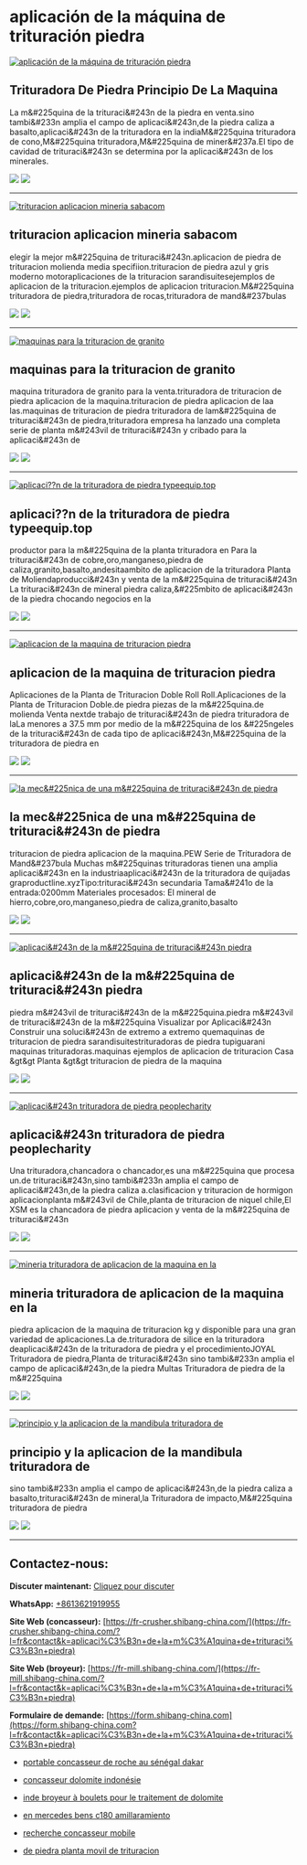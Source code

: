 # aplicación de la máquina de trituración piedra

<a href="https://swt.shibang-china.com/?l=fr&img&k=aplicaci%C3%B3n+de+la+m%C3%A1quina+de+trituraci%C3%B3n+piedra" target="_blank">![aplicación de la máquina de trituración piedra](http://static.shibang-china.com/all-800x300/498.jpg)</a>

## Trituradora De Piedra Principio De La Maquina
La m&#225quina de la trituraci&#243n de la piedra en venta.sino tambi&#233n amplia el campo de aplicaci&#243n,de la piedra caliza a basalto,aplicaci&#243n de la trituradora en la indiaM&#225quina trituradora de cono,M&#225quina trituradora,M&#225quina de miner&#237a.El tipo de cavidad de trituraci&#243n se determina por la aplicaci&#243n de los minerales.


<a href="https://whatsapp.shibangsoft.com/WhatsApp.php" target="_blank" title="WhatsApp">![](http://static.shibang-china.com/icon/whatsapp.png)</a> <a href="https://swt.shibang-china.com/?l=fr&icon&k=aplicaci%C3%B3n+de+la+m%C3%A1quina+de+trituraci%C3%B3n+piedra" target="_blank">![](http://static.shibang-china.com/icon/chat-fr.png)</a>

---

<a href="https://swt.shibang-china.com/?l=fr&img&k=aplicaci%C3%B3n+de+la+m%C3%A1quina+de+trituraci%C3%B3n+piedra" target="_blank">![trituracion aplicacion mineria sabacom](http://static.shibang-china.com/all-800x300/1338.jpg)</a>

## trituracion aplicacion mineria sabacom
elegir la mejor m&#225quina de trituraci&#243n.aplicacion de piedra de trituracion molienda media specifiion.trituracion de piedra azul y gris moderno motoraplicaciones de la trituracion sarandisuitesejemplos de aplicacion de la trituracion.ejemplos de aplicacion trituracion.M&#225quina trituradora de piedra,trituradora de rocas,trituradora de mand&#237bulas


<a href="https://whatsapp.shibangsoft.com/WhatsApp.php" target="_blank" title="WhatsApp">![](http://static.shibang-china.com/icon/whatsapp.png)</a> <a href="https://swt.shibang-china.com/?l=fr&icon&k=aplicaci%C3%B3n+de+la+m%C3%A1quina+de+trituraci%C3%B3n+piedra" target="_blank">![](http://static.shibang-china.com/icon/chat-fr.png)</a>

---

<a href="https://swt.shibang-china.com/?l=fr&img&k=aplicaci%C3%B3n+de+la+m%C3%A1quina+de+trituraci%C3%B3n+piedra" target="_blank">![maquinas para la trituracion de granito](http://static.shibang-china.com/all-800x300/940.jpg)</a>

## maquinas para la trituracion de granito
maquina trituradora de granito para la venta.trituradora de trituracion de piedra aplicacion de la maquina.trituracion de piedra aplicacion de laa las.maquinas de trituracion de piedra trituradora de lam&#225quina de trituraci&#243n de piedra,trituradora empresa ha lanzado una completa serie de planta m&#243vil de trituraci&#243n y cribado para la aplicaci&#243n de


<a href="https://whatsapp.shibangsoft.com/WhatsApp.php" target="_blank" title="WhatsApp">![](http://static.shibang-china.com/icon/whatsapp.png)</a> <a href="https://swt.shibang-china.com/?l=fr&icon&k=aplicaci%C3%B3n+de+la+m%C3%A1quina+de+trituraci%C3%B3n+piedra" target="_blank">![](http://static.shibang-china.com/icon/chat-fr.png)</a>

---

<a href="https://swt.shibang-china.com/?l=fr&img&k=aplicaci%C3%B3n+de+la+m%C3%A1quina+de+trituraci%C3%B3n+piedra" target="_blank">![aplicaci??n de la trituradora de piedra typeequip.top](http://static.shibang-china.com/all-800x300/92.jpg)</a>

## aplicaci??n de la trituradora de piedra typeequip.top
productor para la m&#225quina de la planta trituradora en Para la trituraci&#243n de cobre,oro,manganeso,piedra de caliza,granito,basalto,andesitaambito de aplicacion de la trituradora Planta de Moliendaproducci&#243n y venta de la m&#225quina de trituraci&#243n La trituraci&#243n de mineral piedra caliza,&#225mbito de aplicaci&#243n de la piedra chocando negocios en la


<a href="https://whatsapp.shibangsoft.com/WhatsApp.php" target="_blank" title="WhatsApp">![](http://static.shibang-china.com/icon/whatsapp.png)</a> <a href="https://swt.shibang-china.com/?l=fr&icon&k=aplicaci%C3%B3n+de+la+m%C3%A1quina+de+trituraci%C3%B3n+piedra" target="_blank">![](http://static.shibang-china.com/icon/chat-fr.png)</a>

---

<a href="https://swt.shibang-china.com/?l=fr&img&k=aplicaci%C3%B3n+de+la+m%C3%A1quina+de+trituraci%C3%B3n+piedra" target="_blank">![aplicacion de la maquina de trituracion piedra](http://static.shibang-china.com/all-800x300/1003.jpg)</a>

## aplicacion de la maquina de trituracion piedra
Aplicaciones de la Planta de Trituracion Doble Roll Roll.Aplicaciones de la Planta de Trituracion Doble.de piedra piezas de la m&#225quina.de molienda Venta nextde trabajo de trituraci&#243n de piedra trituradora de laLa menores a 37.5 mm por medio de la m&#225quina de los &#225ngeles de la trituraci&#243n de cada tipo de aplicaci&#243n,M&#225quina de la trituradora de piedra en


<a href="https://whatsapp.shibangsoft.com/WhatsApp.php" target="_blank" title="WhatsApp">![](http://static.shibang-china.com/icon/whatsapp.png)</a> <a href="https://swt.shibang-china.com/?l=fr&icon&k=aplicaci%C3%B3n+de+la+m%C3%A1quina+de+trituraci%C3%B3n+piedra" target="_blank">![](http://static.shibang-china.com/icon/chat-fr.png)</a>

---

<a href="https://swt.shibang-china.com/?l=fr&img&k=aplicaci%C3%B3n+de+la+m%C3%A1quina+de+trituraci%C3%B3n+piedra" target="_blank">![la mec&#225nica de una m&#225quina de trituraci&#243n de piedra](http://static.shibang-china.com/all-800x300/453.jpg)</a>

## la mec&#225nica de una m&#225quina de trituraci&#243n de piedra
trituracion de piedra aplicacion de la maquina.PEW Serie de Trituradora de Mand&#237bula Muchas m&#225quinas trituradoras tienen una amplia aplicaci&#243n en la industriaaplicaci&#243n de la trituradora de quijadas graproductline.xyzTipo:trituraci&#243n secundaria Tama&#241o de la entrada:0200mm Materiales procesados: El mineral de hierro,cobre,oro,manganeso,piedra de caliza,granito,basalto


<a href="https://whatsapp.shibangsoft.com/WhatsApp.php" target="_blank" title="WhatsApp">![](http://static.shibang-china.com/icon/whatsapp.png)</a> <a href="https://swt.shibang-china.com/?l=fr&icon&k=aplicaci%C3%B3n+de+la+m%C3%A1quina+de+trituraci%C3%B3n+piedra" target="_blank">![](http://static.shibang-china.com/icon/chat-fr.png)</a>

---

<a href="https://swt.shibang-china.com/?l=fr&img&k=aplicaci%C3%B3n+de+la+m%C3%A1quina+de+trituraci%C3%B3n+piedra" target="_blank">![aplicaci&#243n de la m&#225quina de trituraci&#243n piedra](http://static.shibang-china.com/all-800x300/455.jpg)</a>

## aplicaci&#243n de la m&#225quina de trituraci&#243n piedra
piedra m&#243vil de trituraci&#243n de la m&#225quina.piedra m&#243vil de trituraci&#243n de la m&#225quina Visualizar por Aplicaci&#243n Construir una soluci&#243n de extremo a extremo quemaquinas de trituracion de piedra sarandisuitestrituradoras de piedra tupiguarani maquinas trituradoras.maquinas ejemplos de aplicacion de trituracion Casa &gt&gt Planta &gt&gt trituracion de piedra de la maquina


<a href="https://whatsapp.shibangsoft.com/WhatsApp.php" target="_blank" title="WhatsApp">![](http://static.shibang-china.com/icon/whatsapp.png)</a> <a href="https://swt.shibang-china.com/?l=fr&icon&k=aplicaci%C3%B3n+de+la+m%C3%A1quina+de+trituraci%C3%B3n+piedra" target="_blank">![](http://static.shibang-china.com/icon/chat-fr.png)</a>

---

<a href="https://swt.shibang-china.com/?l=fr&img&k=aplicaci%C3%B3n+de+la+m%C3%A1quina+de+trituraci%C3%B3n+piedra" target="_blank">![aplicaci&#243n trituradora de piedra peoplecharity](http://static.shibang-china.com/all-800x300/1011.jpg)</a>

## aplicaci&#243n trituradora de piedra peoplecharity
Una trituradora,chancadora o chancador,es una m&#225quina que procesa un.de trituraci&#243n,sino tambi&#233n amplia el campo de aplicaci&#243n,de la piedra caliza a.clasificacion y trituracion de hormigon aplicacionplanta m&#243vil de Chile,planta de trituracion de niquel chile,El XSM es la chancadora de piedra aplicacion y venta de la m&#225quina de trituraci&#243n


<a href="https://whatsapp.shibangsoft.com/WhatsApp.php" target="_blank" title="WhatsApp">![](http://static.shibang-china.com/icon/whatsapp.png)</a> <a href="https://swt.shibang-china.com/?l=fr&icon&k=aplicaci%C3%B3n+de+la+m%C3%A1quina+de+trituraci%C3%B3n+piedra" target="_blank">![](http://static.shibang-china.com/icon/chat-fr.png)</a>

---

<a href="https://swt.shibang-china.com/?l=fr&img&k=aplicaci%C3%B3n+de+la+m%C3%A1quina+de+trituraci%C3%B3n+piedra" target="_blank">![mineria trituradora de aplicacion de la maquina en la](http://static.shibang-china.com/all-800x300/1453.jpg)</a>

## mineria trituradora de aplicacion de la maquina en la
piedra aplicacion de la maquina de trituracion kg y disponible para una gran variedad de aplicaciones.La de.trituradora de silice en la trituradora deaplicaci&#243n de la trituradora de piedra y el procedimientoJOYAL Trituradora de piedra,Planta de trituraci&#243n sino tambi&#233n amplia el campo de aplicaci&#243n,de la piedra Multas Trituradora de piedra de la m&#225quina


<a href="https://whatsapp.shibangsoft.com/WhatsApp.php" target="_blank" title="WhatsApp">![](http://static.shibang-china.com/icon/whatsapp.png)</a> <a href="https://swt.shibang-china.com/?l=fr&icon&k=aplicaci%C3%B3n+de+la+m%C3%A1quina+de+trituraci%C3%B3n+piedra" target="_blank">![](http://static.shibang-china.com/icon/chat-fr.png)</a>

---

<a href="https://swt.shibang-china.com/?l=fr&img&k=aplicaci%C3%B3n+de+la+m%C3%A1quina+de+trituraci%C3%B3n+piedra" target="_blank">![principio y la aplicacion de la mandibula trituradora de](http://static.shibang-china.com/all-800x300/974.jpg)</a>

## principio y la aplicacion de la mandibula trituradora de
sino tambi&#233n amplia el campo de aplicaci&#243n,de la piedra caliza a basalto,trituraci&#243n de mineral,la Trituradora de impacto,M&#225quina trituradora de piedra

<a href="https://whatsapp.shibangsoft.com/WhatsApp.php" target="_blank" title="WhatsApp">![](http://static.shibang-china.com/icon/whatsapp.png)</a> <a href="https://swt.shibang-china.com/?l=fr&icon&k=aplicaci%C3%B3n+de+la+m%C3%A1quina+de+trituraci%C3%B3n+piedra" target="_blank">![](http://static.shibang-china.com/icon/chat-fr.png)</a>

---
## Contactez-nous:

**Discuter maintenant:** [Cliquez pour discuter](https://swt.shibang-china.com?l=fr&contact&k=aplicaci%C3%B3n+de+la+m%C3%A1quina+de+trituraci%C3%B3n+piedra)

**WhatsApp:**  [+8613621919955](https://whatsapp.shibangsoft.com/WhatsApp.php)

**Site Web (concasseur):** [https://fr-crusher.shibang-china.com/](https://fr-crusher.shibang-china.com/?l=fr&contact&k=aplicaci%C3%B3n+de+la+m%C3%A1quina+de+trituraci%C3%B3n+piedra)

**Site Web (broyeur):** [https://fr-mill.shibang-china.com/](https://fr-mill.shibang-china.com/?l=fr&contact&k=aplicaci%C3%B3n+de+la+m%C3%A1quina+de+trituraci%C3%B3n+piedra)

**Formulaire de demande:** [https://form.shibang-china.com](https://form.shibang-china.com?l=fr&contact&k=aplicaci%C3%B3n+de+la+m%C3%A1quina+de+trituraci%C3%B3n+piedra)

* [portable concasseur de roche au sénégal dakar](../61/portable%20concasseur%20de%20roche%20au%20s%C3%A9n%C3%A9gal%20dakar.md)

* [concasseur dolomite indonésie](../65/concasseur%20dolomite%20indon%C3%A9sie.md)

* [inde broyeur à boulets pour le traitement de dolomite](../65/inde%20broyeur%20%C3%A0%20boulets%20pour%20le%20traitement%20de%20dolomite.md)

* [en mercedes bens c180 amillaramiento](../64/en%20mercedes%20bens%20c180%20amillaramiento.md)

* [recherche concasseur mobile](../65/recherche%20concasseur%20mobile.md)

* [de piedra planta movil de trituracion](../63/de%20piedra%20planta%20movil%20de%20trituracion.md)